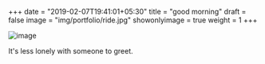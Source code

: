 +++
date = "2019-02-07T19:41:01+05:30"
title = "good morning"
draft = false
image = "img/portfolio/ride.jpg"
showonlyimage = true
weight = 1
+++

![image](/img/portfolio/ride.jpg)

It's less lonely with someone to greet.
